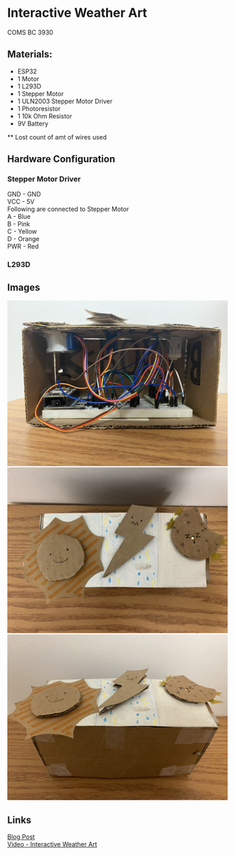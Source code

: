 # Interactive Weather Art
COMS BC 3930

## Materials:
- ESP32
- 1 Motor
- 1 L293D
- 1 Stepper Motor
- 1 ULN2003 Stepper Motor Driver
- 1 Photoresistor
- 1 10k Ohm Resistor
- 9V Battery <br />

** Lost count of amt of wires used

## Hardware Configuration
### Stepper Motor Driver
GND - GND <br />
VCC  - 5V <br />
Following are connected to Stepper Motor <br />
A - Blue <br />
B - Pink <br />
C  - Yellow <br />
D  - Orange <br />
PWR  - Red <br />

### L293D



## Images
![Inside View](module-img/view-inside.jpg)
![Top View](module-img/view-top.jpg)
![View with Photoresistor](module-img/view-photoResistor.jpg)

## Links
[Blog Post](http://edblogs.columbia.edu/comsx3930-001-2021-1/2021/03/26/module-4-interactive-weather-art/) <br />
[Video - Interactive Weather Art](https://youtu.be/jzHyOdg0NOA) <br />
